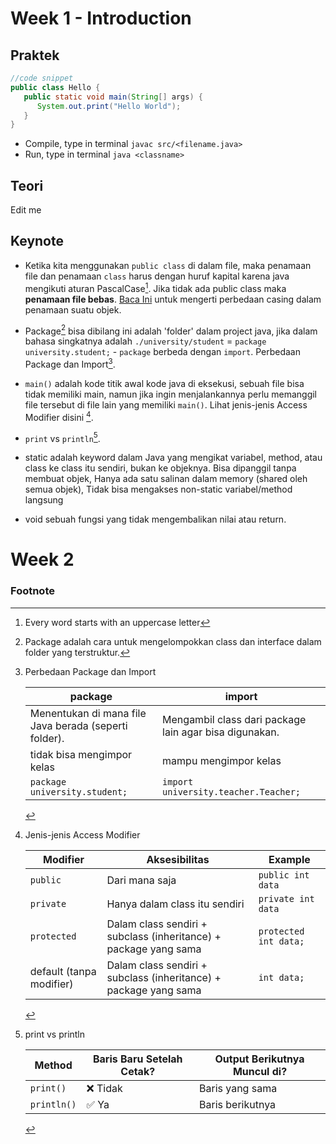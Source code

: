 # Week 1 - Introduction

## Praktek
```java
//code snippet
public class Hello { 
   public static void main(String[] args) { 
      System.out.print("Hello World");
   }
}
```
- Compile, type in terminal `javac src/<filename.java>`
- Run, type in terminal `java <classname>`

## Teori
Edit me

## Keynote
- Ketika kita menggunakan `public class` di dalam file, maka penamaan file dan penamaan `class` harus dengan huruf kapital karena java mengikuti aturan PascalCase[^1]. Jika tidak ada public class maka **penamaan file bebas**. [Baca Ini](https://www.freecodecamp.org/news/snake-case-vs-camel-case-vs-pascal-case-vs-kebab-case-whats-the-difference/) untuk mengerti perbedaan casing dalam penamaan suatu objek.
  
- Package[^2] bisa dibilang ini adalah 'folder' dalam project java, jika dalam bahasa singkatnya adalah
  `./university/student` = `package university.student;` - `package` berbeda dengan `import`. Perbedaan Package dan Import[^3].

- `main()` adalah kode titik awal kode java di eksekusi, sebuah file bisa tidak memiliki main, namun jika ingin menjalankannya perlu memanggil file tersebut di file lain yang memiliki `main()`. Lihat jenis-jenis Access Modifier disini [^4].

- `print` vs `println`[^5].

- static adalah keyword dalam Java yang mengikat variabel, method, atau class ke class itu sendiri, bukan ke objeknya. Bisa dipanggil tanpa membuat objek, Hanya ada satu salinan dalam memory (shared oleh semua objek), Tidak bisa mengakses non-static variabel/method langsung

- void sebuah fungsi yang tidak mengembalikan nilai atau return.




# Week 2 

### Footnote
[^1]: Every word starts with an uppercase letter 
[^2]: Package adalah cara untuk mengelompokkan class dan interface dalam folder yang terstruktur.
[^3]: Perbedaan Package dan Import

    | package      | import |
    | ----------- | ----------- |
    | Menentukan di mana file Java berada (seperti folder).   | Mengambil class dari package lain agar bisa digunakan. |   
    | tidak bisa mengimpor kelas   | mampu mengimpor kelas |   
    | 	`package university.student;`      | `import university.teacher.Teacher;`  |
    
[^4]: Jenis-jenis Access Modifier
    
    | Modifier       | Aksesibilitas | Example |
    | ----------- | ----------- | ------------|
    | `public` | Dari mana saja |   `public int data` |
    | `private` | Hanya dalam class itu sendiri |   `private int data` |
    | `protected` | Dalam class sendiri + subclass (inheritance) + package yang sama |   `protected int data;` |
    | default (tanpa modifier) | Dalam class sendiri + subclass (inheritance) + package yang sama |   `int data;` |

[^5]: print vs println

    | Method       | Baris Baru Setelah Cetak? | Output Berikutnya Muncul di? |
    | ----------- | ----------- | ------------|
    | `print()` | ❌ Tidak |   Baris yang sama |
    | `println()` | ✅ Ya |   Baris berikutnya |
    

    
